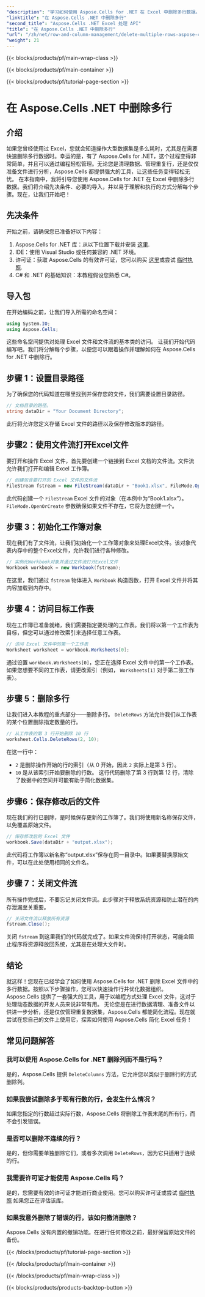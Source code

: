 ```yaml
---
"description": "学习如何使用 Aspose.Cells for .NET 在 Excel 中删除多行数据。本指南详细分步，涵盖先决条件、代码示例以及开发人员常见问题解答。"
"linktitle": "在 Aspose.Cells .NET 中删除多行"
"second_title": "Aspose.Cells .NET Excel 处理 API"
"title": "在 Aspose.Cells .NET 中删除多行"
"url": "/zh/net/row-and-column-management/delete-multiple-rows-aspose-cells/"
"weight": 21
---
```


{{< blocks/products/pf/main-wrap-class >}}

{{< blocks/products/pf/main-container >}}

{{< blocks/products/pf/tutorial-page-section >}}

# 在 Aspose.Cells .NET 中删除多行

## 介绍
如果您曾经使用过 Excel，您就会知道操作大型数据集是多么耗时，尤其是在需要快速删除多行数据时。幸运的是，有了 Aspose.Cells for .NET，这个过程变得非常简单，并且可以通过编程轻松管理。无论您是清理数据、管理重复行，还是仅仅准备文件进行分析，Aspose.Cells 都提供强大的工具，让这些任务变得轻松无忧。
在本指南中，我将引导您使用 Aspose.Cells for .NET 在 Excel 中删除多行数据。我们将介绍先决条件、必要的导入，并以易于理解和执行的方式分解每个步骤。现在，让我们开始吧！
## 先决条件
开始之前，请确保您已准备好以下内容：
1. Aspose.Cells for .NET 库：从以下位置下载并安装 [这里](https://releases。aspose.com/cells/net/).
2. IDE：使用 Visual Studio 或任何兼容的 .NET 环境。
3. 许可证：获取 Aspose.Cells 的有效许可证，您可以购买 [这里](https://purchase.aspose.com/buy)或尝试 [临时执照](https://purchase。aspose.com/temporary-license/).
4. C# 和 .NET 的基础知识：本教程假设您熟悉 C#。
## 导入包
在开始编码之前，让我们导入所需的命名空间：
```csharp
using System.IO;
using Aspose.Cells;
```
这些命名空间提供对处理 Excel 文件和文件流的基本类的访问。
让我们开始代码编写吧。我们将分解每个步骤，以便您可以跟着操作并理解如何在 Aspose.Cells for .NET 中删除行。
## 步骤 1：设置目录路径
为了确保您的代码知道在哪里找到并保存您的文件，我们需要设置目录路径。
```csharp
// 文档目录的路径。
string dataDir = "Your Document Directory";
```
此行将允许您定义存储 Excel 文件的路径以及保存修改版本的路径。
## 步骤2：使用文件流打开Excel文件
要打开和操作 Excel 文件，首先要创建一个链接到 Excel 文档的文件流。文件流允许我们打开和编辑 Excel 工作簿。
```csharp
// 创建包含要打开的 Excel 文件的文件流
FileStream fstream = new FileStream(dataDir + "Book1.xlsx", FileMode.OpenOrCreate);
```
此代码创建一个 `FileStream` Excel 文件的对象（在本例中为“Book1.xlsx”）。 `FileMode.OpenOrCreate` 参数确保如果文件不存在，它将为您创建一个。
## 步骤 3：初始化工作簿对象
现在我们有了文件流，让我们初始化一个工作簿对象来处理Excel文件。该对象代表内存中的整个Excel文件，允许我们进行各种修改。
```csharp
// 实例化Workbook对象并通过文件流打开Excel文件
Workbook workbook = new Workbook(fstream);
```
在这里，我们通过 `fstream` 物体进入 `Workbook` 构造函数，打开 Excel 文件并将其内容加载到内存中。
## 步骤 4：访问目标工作表
现在工作簿已准备就绪，我们需要指定要处理的工作表。我们将以第一个工作表为目标，但您可以通过修改索引来选择任意工作表。
```csharp
// 访问 Excel 文件中的第一个工作表
Worksheet worksheet = workbook.Worksheets[0];
```
通过设置 `workbook.Worksheets[0]`，您正在选择 Excel 文件中的第一个工作表。如果您想要不同的工作表，请更改索引（例如， `Worksheets[1]` 对于第二张工作表）。
## 步骤 5：删除多行
让我们进入本教程的重点部分——删除多行。 `DeleteRows` 方法允许我们从工作表的某个位置删除指定数量的行。
```csharp
// 从工作表的第 3 行开始删除 10 行
worksheet.Cells.DeleteRows(2, 10);
```
在这一行中：
- `2` 是删除操作开始的行的索引（从 0 开始，因此 `2` 实际上是第 3 行）。
- `10` 是从该索引开始要删除的行数。
这行代码删除了第 3 行到第 12 行，清除了数据中的空间并可能有助于简化数据集。
## 步骤6：保存修改后的文件
现在我们的行已删除，是时候保存更新的工作簿了。我们将使用新名称保存文件，以免覆盖原始文件。
```csharp
// 保存修改后的 Excel 文件
workbook.Save(dataDir + "output.xlsx");
```
此代码将工作簿以新名称“output.xlsx”保存在同一目录中。如果要替换原始文件，可以在此处使用相同的文件名。
## 步骤 7：关闭文件流
所有操作完成后，不要忘记关闭文件流。此步骤对于释放系统资源和防止潜在的内存泄漏至关重要。
```csharp
// 关闭文件流以释放所有资源
fstream.Close();
```
关闭 `fstream` 到这里我们的代码就完成了。如果文件流保持打开状态，可能会阻止程序将资源释放回系统，尤其是在处理大文件时。
## 结论
就这样！您现在已经学会了如何使用 Aspose.Cells for .NET 删除 Excel 文件中的多行数据。按照以下步骤操作，您可以快速操作行并优化数据组织。Aspose.Cells 提供了一套强大的工具，用于以编程方式处理 Excel 文件，这对于处理动态数据的开发人员来说非常有用。
无论您是在进行数据清理、准备文件以供进一步分析，还是仅仅管理重复数据集，Aspose.Cells 都能简化流程。现在就尝试在您自己的文件上使用它，探索如何使用 Aspose.Cells 简化 Excel 任务！
## 常见问题解答
### 我可以使用 Aspose.Cells for .NET 删除列而不是行吗？  
是的，Aspose.Cells 提供 `DeleteColumns` 方法，它允许您以类似于删除行的方式删除列。
### 如果我尝试删除多于现有行数的行，会发生什么情况？  
如果您指定的行数超过实际行数，Aspose.Cells 将删除工作表末尾的所有行，而不会引发错误。
### 是否可以删除不连续的行？  
是的，但你需要单独删除它们，或者多次调用 `DeleteRows`，因为它只适用于连续的行。
### 我需要许可证才能使用 Aspose.Cells 吗？  
是的，您需要有效的许可证才能进行商业使用。您可以购买许可证或尝试 [临时执照](https://purchase.aspose.com/temporary-license/) 如果您正在评估该库。
### 如果我意外删除了错误的行，该如何撤消删除？  
Aspose.Cells 没有内置的撤销功能。在进行任何修改之前，最好保留原始文件的备份。

{{< /blocks/products/pf/tutorial-page-section >}}

{{< /blocks/products/pf/main-container >}}

{{< /blocks/products/pf/main-wrap-class >}}

{{< blocks/products/products-backtop-button >}}